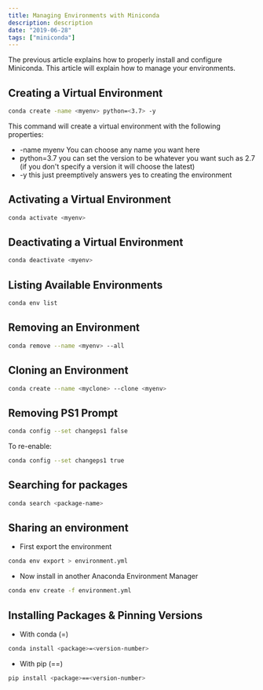 ```yaml
---
title: Managing Environments with Miniconda
description: description
date: "2019-06-28"
tags: ["miniconda"]
---
```


The previous article explains how to properly install and configure Miniconda. This article will explain how to manage your environments.

## Creating a Virtual Environment

```bash
conda create -name <myenv> python=<3.7> -y
```

This command will create a virtual environment with the following properties:

* -name myenv You can choose any name you want here
* python=3.7 you can set the version to be whatever you want such as 2.7 (if you don't specify a version it will choose the latest)
* -y this just preemptively answers yes to creating the environment

## Activating a Virtual Environment

```bash
conda activate <myenv>
```

## Deactivating a Virtual Environment

```bash
conda deactivate <myenv>
```

## Listing Available Environments

```bash
conda env list
```

## Removing an Environment

```bash
conda remove --name <myenv> --all
```

## Cloning an  Environment

```bash
conda create --name <myclone> --clone <myenv>
```

## Removing PS1 Prompt

```bash
conda config --set changeps1 false
```

To re-enable:

```bash
conda config --set changeps1 true
```

## Searching for packages

```bash
conda search <package-name>
```

## Sharing an environment

* First export the environment

```bash
conda env export > environment.yml
```

* Now install in another Anaconda Environment Manager

```bash
conda env create -f environment.yml
```

## Installing Packages & Pinning Versions

* With conda (=)

```bash
conda install <package>=<version-number>
```

* With pip (==)

```bash
pip install <package>==<version-number>
```
